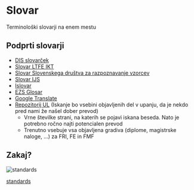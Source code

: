 # Slovar

Terminološki slovarji na enem mestu

## Podprti slovarji

- [DIS slovarček](https://dis-slovarcek.ijs.si/)
- [Slovar LTFE IKT](http://slovar.ltfe.org/)
- [Slovar Slovenskega društva za razpoznavanje vzorcev](https://slovar.vicos.si/)
- [Slovar IJS](https://www.ijs.si/cgi-bin/rac-slovar)
- [Islovar](http://islovar.org/islovar)
- [EZS Glosar](https://eglosar.si/)
- [Google Translate](https://translate.google.com/)
- [Repozitorij UL](https://repozitorij.uni-lj.si) (Iskanje bo vsebini objavljenih del v upanju, da je nekdo pred nami že našel dober prevod)
  - Vrne številke strani, na katerih se pojavi iskana beseda. Nato je potrebno ročno najti potencialen prevod
  - Trenutno vsebuje vsa objavljena gradiva (diplome, magistrske naloge, ...) za FRI, FE in FMF

## Zakaj?

![standards](https://imgs.xkcd.com/comics/standards.png)

[standards](https://xkcd.com/927)
